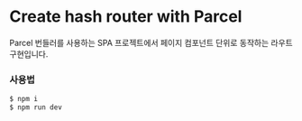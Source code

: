 # Create hash router with Parcel

Parcel 번들러를 사용하는 SPA 프로젝트에서 페이지 컴포넌트 단위로 동작하는 라우트 구현입니다.

### 사용법

```bash
$ npm i
$ npm run dev
```